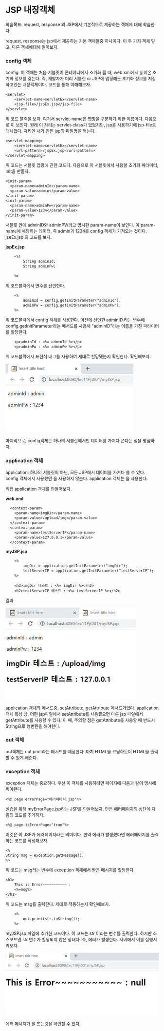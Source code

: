# JSP 내장객체

학습목표: request, response 외 JSP에서 기본적으로 제공하는 객체에 대해 학습한다.

request, response는 jsp에서 제공하는 기본 객체들중 하나이다. 이 두 가지 객체 말고, 다른 객체에대해 알아보자.


### config 객체

config: 이 객체는 처음 서블릿이 콘테이너에서 초기화 될 때, web.xml에서 읽어온 초기화 정보를 갖는다. 즉, 개발자가 미리 서블릿 or JSP에 맵핑해둔 초기화 정보를 저장하고있는 내장객체이다. 코드를 통해 이해해보자.

	<servlet>
	    <servlet-name>servletEx</servlet-name>
	    <jsp-file>/jspEx.jsp</jsp-file>
	</servlet>
위 코드 블럭을 보자. 여기서 servlet-name은 맵핑을 구분하기 위한 이름이다. 다음으로 <jsp-file>이 보인다. 원래 이 자리는 servlet-class가 있었지만, jsp를 사용하기에 jsp-file로 대체했다. <jsp-file> 자리엔 내가 만든 jsp의 파일명을 적는다. 

	<servlet-mapping>
	    <servlet-name>servletEx</servlet-name>
	    <url-pattern>/jspEx.jsp</url-pattern>
	</servlet-mapping>

위 코드는 서블릿 맵핑에 관한 코드다. 다음으로 이 서블릿에서 사용할 초기화 파라미터, Init을 만들자. 

    <init-param>
      <param-name>adminId</param-name>
      <param-value>admin</param-value>
    </init-param>
    <init-param>
      <param-name>adminPw</param-name>
      <param-value>1234</param-value>
    </init-param>

서블릿 안에 adminID와 adminPW라고 명시한 param-name이 보인다. 이 param-name에 해당하는 데이터, 즉 admin과 1234를 config 객체가 가져오는 것이다. jseEx.jsp 의 코드를 보자.

**jspEx.jsp**

		<%!
			String adminId;
			String adminPw;
			
		%>

위 코드블럭에서 변수를 선언한다.

		<%
			adminId = config.getInitParameter("adminId");
			adminPw = config.getInitParameter("adminPw");
		%>
		
위 코드블럭에서 config 객체를 사용한다. 이전에 선언한 adminID 라는 변수에 config.getInitParameter라는 메서드를 사용해 "adminID"라는 이름을 가진 파라미터를 할당한다.
		
		<p>adminId : <%= adminId %></p>
		<p>adminPw : <%= adminPw %></p>

위 코드블럭에서 표현식 태그를 사용하여 제대로 할당됐는지 확인한다. 확인해보자.

![](./img/1.PNG)

마지막으로, config객체는 하나의 서블릿에서만 데이터를 가져다 쓴다는 점을 명심하자.


### application 객체

application: 하나의 서블릿이 아닌, 모든 JSP에서 데이터를 가져다 쓸 수 있다. config 객체에서 사용했던 <init-param>을 사용하지 않는다. application 객체는 <context-param>을 사용한다. 

직접 application 객체를 만들어보자.

**web.xml**

	  <context-param>
	    <param-name>imgDir</param-name>
	    <param-value>/upload/img</param-value>
	  </context-param>
	  <context-param>
	    <param-name>testServerIP</param-name>
	    <param-value>127.0.0.1</param-value>
	  </context-param>
	  
**myJSP.jsp**


		<%
			imgDir = application.getInitParameter("imgDir");
			testServerIP = application.getInitParameter("testServerIP");
		%>
		
		<h2>imgDir 테스트 : <%= imgDir %></h2>
		<h2>testServerIP 테스트 : <%= testServerIP %></h2>
		
결과

![](./img/2.PNG)

application 객체의 메서드중, setAttribute, getAttribute 메서드가있다. application 객체 특성 상, 어떤 jsp파일에서 setAttribute를 사용했으면 다른 jsp 파일에서 getAttribute를 사용할 수 있다. 이 때, 주의할 점은 getAttribute를 사용할 때 반드시 String으로 형변환을 해야한다.

### out 객체

out객체는 out.print라는 메서드를 제공한다. 마치 HTML을 코딩하듯이 HTML을 출력할 수 있게 해준다.

### exception 객체

exception 객체는 중요하다. 우선 이 객체를 사용하려면 페이지에 다음과 같이 명시해줘야한다.

	<%@ page errorPage="에러페이지.jsp"%>
	
실습을 위해 myErrorPage.jsp라는 JSP를 만들어보자. 만든 에러페이지의 상단에 다음의 코드를 추가하자.
	
	<%@ page isErrorPage="true"%>
	
이것은 이 JSP가 에러페이지라는 의미이다. 만약 에러가 발생했다면 에러페이지를 출력하는 코드를 작성해보자.

	<%
	String msg = exception.getMessage();
	%>
	
위 코드는 msg라는 변수에 exception 객체에서 받은 메시지를 할당한다.

	<h1>
		This is Error~~~~~~~~~~~ :
		<%=msg%>
	</h1>
	
위 코드는 msg를 출력한다. 제대로 작동하는지 확인해보자. 

		<%
			out.print(str.toString());
		%>
		
myJSP.jsp 파일에 추가한 코드이다. 이 코드는 str 이라는 변수를 출력한다. 하지만 소스코드엔 str 변수가 할당되지 않은 상태다. 즉, 에러가 발생한다. 서버에서 이를 실행시켜보자.

![](./img/3.PNG)

에러 메시지가 잘 뜨는것을 확인할 수 있다.